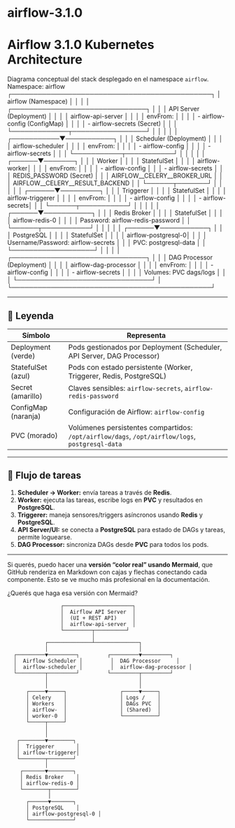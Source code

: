 # airflow-3.1.0
# Airflow 3.1.0 Kubernetes Architecture

Diagrama conceptual del stack desplegado en el namespace `airflow`.
Namespace: airflow
┌──────────────────────────────────────────────┐
│ airflow (Namespace) │
│ │
│ ┌───────────────────────────────┐ │
│ │ API Server (Deployment) │ │
│ │ airflow-api-server │ │
│ │ envFrom: │ │
│ │ - airflow-config (ConfigMap) │ │
│ │ - airflow-secrets (Secret) │ │
│ └─────────────┬─────────────────┘ │
│ │ │
│ ┌───────────▼───────────┐ │
│ │ Scheduler (Deployment) │ │
│ │ airflow-scheduler │ │
│ │ envFrom: │ │
│ │ - airflow-config │ │
│ │ - airflow-secrets │ │
│ └───────────┬───────────┘ │
│ │ │
│ ┌──────▼───────┐ │
│ │ Worker │ │
│ │ StatefulSet │ │
│ │ airflow-worker│ │
│ │ envFrom: │ │
│ │ - airflow-config │
│ │ - airflow-secrets │
│ │ REDIS_PASSWORD (Secret) │
│ │ AIRFLOW__CELERY__BROKER_URL │
│ │ AIRFLOW__CELERY__RESULT_BACKEND │
│ └──────┬───────┘ │
│ │ │
│ ┌──────▼─────────┐ │
│ │ Triggerer │ │
│ │ StatefulSet │ │
│ │ airflow-triggerer │ │
│ │ envFrom: │ │
│ │ - airflow-config │ │
│ │ - airflow-secrets│ │
│ └──────┬───────────┘ │
│ │ │
│ ┌──────▼───────────┐ │
│ │ Redis Broker │ │
│ │ StatefulSet │ │
│ │ airflow-redis-0 │ │
│ │ Password: airflow-redis-password │
│ └──────┬───────────┘ │
│ │ │
│ ┌──────▼───────────┐ │
│ │ PostgreSQL │ │
│ │ StatefulSet │ │
│ │ airflow-postgresql-0│ │
│ │ Username/Password: airflow-secrets │
│ │ PVC: postgresql-data │
│ └───────────────────┘ │
│ │
│ ┌───────────────────────────────┐ │
│ │ DAG Processor (Deployment) │ │
│ │ airflow-dag-processor │ │
│ │ envFrom: │ │
│ │ - airflow-config │ │
│ │ - airflow-secrets │ │
│ │ Volumes: PVC dags/logs │ │
│ └───────────────────────────────┘ │
└──────────────────────────────────────────────┘

---

## 🔹 Leyenda

| Símbolo | Representa |
|---------|------------|
| Deployment (verde) | Pods gestionados por Deployment (Scheduler, API Server, DAG Processor) |
| StatefulSet (azul) | Pods con estado persistente (Worker, Triggerer, Redis, PostgreSQL) |
| Secret (amarillo) | Claves sensibles: `airflow-secrets`, `airflow-redis-password` |
| ConfigMap (naranja) | Configuración de Airflow: `airflow-config` |
| PVC (morado) | Volúmenes persistentes compartidos: `/opt/airflow/dags`, `/opt/airflow/logs`, `postgresql-data` |

---

## 🔹 Flujo de tareas

1. **Scheduler → Worker:** envía tareas a través de **Redis**.  
2. **Worker:** ejecuta las tareas, escribe logs en **PVC** y resultados en **PostgreSQL**.  
3. **Triggerer:** maneja sensores/triggers asíncronos usando **Redis** y **PostgreSQL**.  
4. **API Server/UI:** se conecta a **PostgreSQL** para estado de DAGs y tareas, permite loguearse.  
5. **DAG Processor:** sincroniza DAGs desde **PVC** para todos los pods.

---

Si querés, puedo hacer una **versión “color real” usando Mermaid**, que GitHub renderiza en Markdown con cajas y flechas conectando cada componente. Esto se ve mucho más profesional en la documentación.  

¿Querés que haga esa versión con Mermaid?

                     ┌──────────────────────┐
                     │  Airflow API Server  │
                     │  (UI + REST API)     │
                     │  airflow-api-server  │
                     └─────────┬──────────┘
                               │
                ┌──────────────┴──────────────┐
                │                             │
      ┌─────────▼─────────┐         ┌─────────▼─────────┐
      │  Airflow Scheduler │         │  DAG Processor     │
      │  airflow-scheduler │         │  airflow-dag-processor │
      └─────────┬─────────┘         └─────────┬─────────┘
                │                             │
                │                             │
          ┌─────▼─────┐                 ┌─────▼─────┐
          │ Celery    │                 │ Logs /    │
          │ Workers   │                 │ DAGs PVC  │
          │ airflow-  │                 │ (Shared)  │
          │ worker-0  │                 └───────────┘
          └─────┬─────┘
                │
                │
       ┌────────▼────────┐
       │  Triggerer       │
       │ airflow-triggerer│
       └────────┬────────┘
                │
        ┌───────▼────────┐
        │ Redis Broker    │
        │ airflow-redis-0 │
        └────────┬────────┘
                 │
          ┌──────▼───────┐
          │ PostgreSQL    │
          │ airflow-postgresql-0 │
          └──────────────┘


